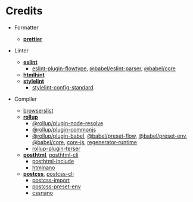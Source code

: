# Credits

- Formatter
	- [**prettier**](https://github.com/prettier/prettier)

- Linter
	- [**eslint**](https://github.com/eslint/eslint)
		-  [eslint-plugin-flowtype](https://github.com/gajus/eslint-plugin-flowtype), [@babel/eslint-parser](https://github.com/babel/babel/tree/main/eslint/babel-eslint-parser), [@babel/core](https://github.com/babel/babel/tree/main/packages/babel-core)
	- [**htmlhint**](https://github.com/HTMLHint/HTMLHint)
	- [**stylelint**](https://github.com/stylelint/stylelint)
		- [stylelint-config-standard](https://github.com/stylelint/stylelint-config-standard)

- Compiler
	- [browserslist](https://github.com/browserslist/browserslist)
	- [**rollup**](https://github.com/rollup/rollup)
		- [@rollup/plugin-node-resolve](https://github.com/rollup/plugins/tree/master/packages/node-resolve)
		- [@rollup/plugin-commonjs](https://github.com/rollup/plugins/tree/master/packages/commonjs)
		- [@rollup/plugin-babel](https://github.com/rollup/plugins/tree/master/packages/babel), [@babel/preset-flow](https://github.com/babel/babel/tree/main/packages/babel-preset-flow), [@babel/preset-env](https://github.com/babel/babel/tree/main/packages/babel-preset-env), [@babel/core](https://github.com/babel/babel/tree/main/packages/babel-core), [core-js](https://github.com/zloirock/core-js), [regenerator-runtime](https://github.com/facebook/regenerator/tree/main/packages/runtime)
		- [rollup-plugin-terser](https://github.com/TrySound/rollup-plugin-terser)
	- [**posthtml**](https://github.com/posthtml/posthtml), [posthtml-cli](https://github.com/posthtml/posthtml-cli)
		- [posthtml-include](https://github.com/posthtml/posthtml-include)
		- [htmlnano](https://github.com/posthtml/htmlnano)
	- [**postcss**](https://github.com/postcss/postcss), [postcss-cli](https://github.com/postcss/postcss-cli)
		- [postcss-import](https://github.com/postcss/postcss-import)
		- [postcss-preset-env](https://github.com/csstools/postcss-plugins/tree/main/plugin-packs/postcss-preset-env)
		- [cssnano](https://github.com/cssnano/cssnano)
